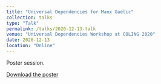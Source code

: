 ```yaml
---
title: "Universal Dependencies for Manx Gaelic"
collection: talks
type: "Talk"
permalink: /talks/2020-12-13-talk
venue: "Universal Dependencies Workshop at COLING 2020"
date: 2020-12-13
location: "Online"
---
```


Poster session.

[Download the poster](/files/ScannellPosterUD.pdf)
